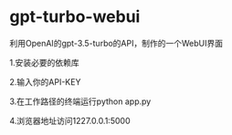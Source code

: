 # gpt-turbo-webui
利用OpenAI的gpt-3.5-turbo的API，制作的一个WebUI界面  

1.安装必要的依赖库  

2.输入你的API-KEY  

3.在工作路径的终端运行python app.py  

4.浏览器地址访问1227.0.0.1:5000
